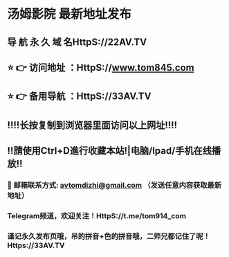 # 汤姆影院 最新地址发布 
## 导 航 永 久 域 名HttpS://22AV.TV
## ⭐️ 👉 访问地址 ：HttpS://www.tom845.com
## ⭐️ 👉 备用导航 ：HttpS://33AV.TV
## ‼️‼️长按复制到浏览器里面访问以上网址‼️‼️
## ‼️請使用Ctrl+D進行收藏本站!|电脑/Ipad/手机在线播放‼️
### 📧 邮箱联系方式: avtomdizhi@gmail.com （发送任意内容获取最新地址）
### Telegram频道，欢迎关注！HttpS://t.me/tom914_com
### 谨记永久发布页哦，吊的拼音+色的拼音哦，二师兄都记住了呢！Https://33AV.TV 
